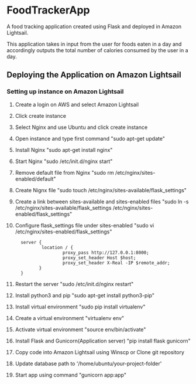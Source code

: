 # FoodTrackerApp
A food tracking application created using Flask and deployed in Amazon Lightsail.

This application takes in input from the user for foods eaten in a day and accordingly outputs the total number of calories consumed by the user in a day.




## Deploying the Application on Amazon Lightsail

### Setting up instance on Amazon Lightsail

1. Create a login on AWS and select Amazon Lightsail
2. Click create instance
3. Select Nginx and use Ubuntu and click create instance
4. Open instance and type first command "sudo apt-get update"
5. Install Nginx "sudo apt-get install nginx"
6. Start Nginx "sudo /etc/init.d/nginx start"
7. Remove default file from Nginx "sudo rm /etc/nginx/sites-enabled/default"
8. Create Nignx file "sudo touch /etc/nginx/sites-available/flask_settings"
9. Create a link between sites-available and sites-enabled files "sudo ln -s /etc/nginx/sites-available/flask_settings /etc/nginx/sites-enabled/flask_settings"
10. Configure flask_settings file under sites-enabled "sudo vi /etc/nginx/sites-enabled/flask_settings"

          server {
                  location / {
                          proxy_pass http://127.0.0.1:8000;
                          proxy_set_header Host $host;
                          proxy_set_header X-Real -IP $remote_addr;
                 }
          }
 
 11. Restart the server "sudo /etc/init.d/nginx restart"
 12. Install python3 and pip "sudo apt-get install python3-pip"
 13. Install virtual environment "sudo pip install virtualenv"
 14. Create a virtual environment "virtualenv env"
 15. Activate virtual environment "source env/bin/activate"
 16. Install Flask and Gunicorn(Application server) "pip install flask gunicorn"
 17. Copy code into Amazon Lightsail using Winscp or Clone git repository
 18. Update database path to '/home/ubuntu/your-project-folder'
 19. Start app using command "gunicorn app:app"
